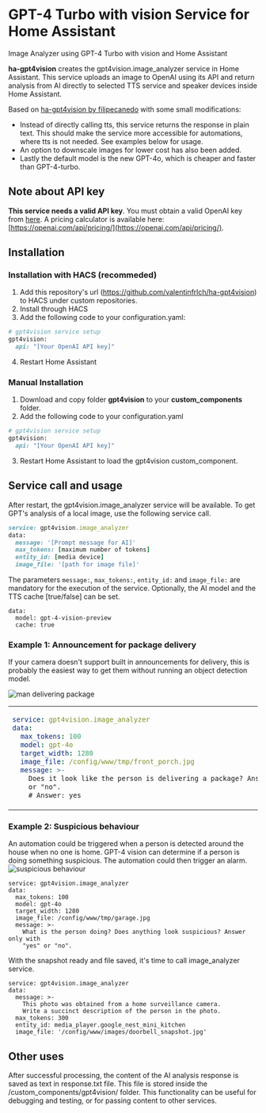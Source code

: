 # GPT-4 Turbo with vision Service for Home Assistant
Image Analyzer using GPT-4 Turbo with vision and Home Assistant

**ha-gpt4vision** creates the gpt4vision.image_analyzer service in Home Assistant.
This service uploads an image to OpenAI using its API and return analysis from AI directly to selected TTS service and speaker devices inside Home Assistant.

Based on [ha-gpt4vision by filipecanedo](https://github.com/filipecanedo/ha-gpt4vision) with some small modifications:
- Instead of directly calling tts, this service returns the response in plain text. This should make the service more accessible for automations, where tts is not needed. See examples below for usage.
- An option to downscale images for lower cost has also been added.
- Lastly the default model is the new GPT-4o, which is cheaper and faster than GPT-4-turbo.

## Note about API key
**This service needs a valid API key**. You must obtain a valid OpenAI key from [here](https://platform.openai.com/api-keys).
A pricing calculator is available here: [https://openai.com/api/pricing/](https://openai.com/api/pricing/).

## Installation
### Installation with HACS (recommeded)
1. Add this repository's url (https://github.com/valentinfrlch/ha-gpt4vision) to HACS under custom repositories.
2. Install through HACS
3. Add the following code to your configuration.yaml:
```ruby
# gpt4vision service setup
gpt4vision:
  api: "[Your OpenAI API key]"
```
4. Restart Home Assistant

### Manual Installation
1. Download and copy folder **gpt4vision** to your **custom_components** folder.
2. Add the following code to your configuration.yaml 
```ruby
# gpt4vision service setup
gpt4vision:
  api: "[Your OpenAI API key]"
```
3. Restart Home Assistant to load the gpt4vision custom_component.

## Service call and usage
After restart, the gpt4vision.image_analyzer service will be available.
To get GPT's analysis of a local image, use the following service call.

```ruby
service: gpt4vision.image_analyzer
data:
  message: '[Prompt message for AI]'
  max_tokens: [maximum number of tokens]
  entity_id: [media device]
  image_file: '[path for image file]'
```
The parameters ```message:```, ```max_tokens:```, ```entity_id:``` and ```image_file:``` are mandatory for the execution of the service.
Optionally, the AI model and the TTS cache [true/false] can be set.
```
data:
  model: gpt-4-vision-preview
  cache: true
```

### Example 1: Announcement for package delivery
If your camera doesn't support built in announcements for delivery, this is probably the easiest way to get them without running an object detection model.

<table>
<tr>
<td>

```yaml
service: gpt4vision.image_analyzer
data:
  max_tokens: 100
  model: gpt-4o
  target_width: 1280
  image_file: /config/www/tmp/front_porch.jpg
  message: >-
    Does it look like the person is delivering a package? Answer with only "yes"
    or "no".
    # Answer: yes
```
</td>
<img alt="man delivering package" src="https://github.com/valentinfrlch/ha-gpt4vision/assets/85313672/ab615fd5-25b5-4e07-9c44-b10ec7a678c0">
</tr>
</table>

### Example 2: Suspicious behaviour
An automation could be triggered when a person is detected around the house when no one is home. GPT-4 vision can determine if a person is doing something suspicious. The automation could then trigger an alarm.
![suspicious behaviour](https://github.com/valentinfrlch/ha-gpt4vision/assets/85313672/411678c4-f344-4eeb-9eb2-b78484a4d872)

```
service: gpt4vision.image_analyzer
data:
  max_tokens: 100
  model: gpt-4o
  target_width: 1280
  image_file: /config/www/tmp/garage.jpg
  message: >-
    What is the person doing? Does anything look suspicious? Answer only with
    "yes" or "no".
```
With the snapshot ready and file saved, it's time to call image_analyzer service.
```
service: gpt4vision.image_analyzer
data:
  message: >-
    This photo was obtained from a home surveillance camera.
    Write a succinct description of the person in the photo.
  max_tokens: 300
  entity_id: media_player.google_nest_mini_kitchen
  image_file: '/config/www/images/doorbell_snapshot.jpg'
```

## Other uses
After successful processing, the content of the AI ​​analysis response is saved as text in response.txt file. This file is stored inside the /custom_components/gpt4vision/ folder.
This functionality can be useful for debugging and testing, or for passing content to other services.

